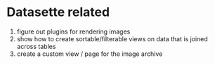 
# Datasette related

1. figure out plugins for rendering images 
2. show how to create sortable/filterable views on data that is joined across tables 
3. create a custom view / page for the image archive 

